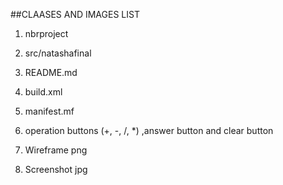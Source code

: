 ##CLAASES AND IMAGES LIST

1. nbrproject

2. src/natashafinal


3. README.md

4. build.xml

5. manifest.mf


6. operation buttons (+, -, /, *) ,answer button and clear button

7. Wireframe png

8. Screenshot jpg
 

